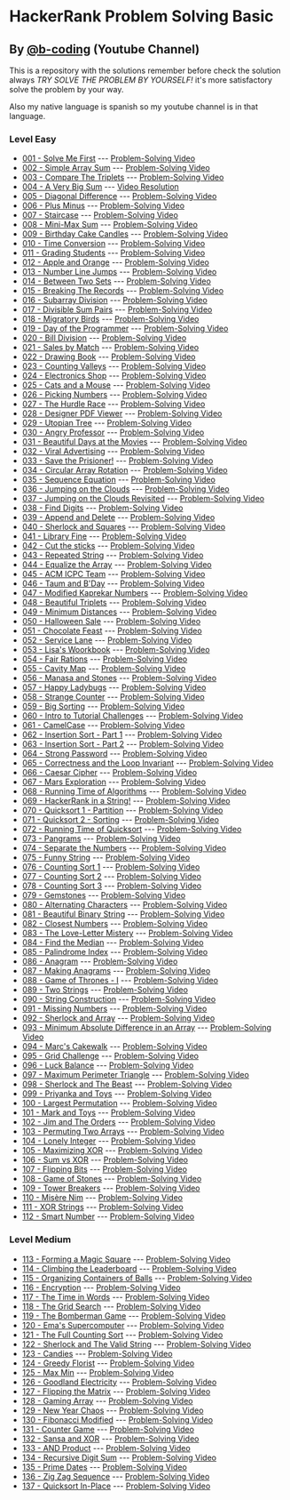 # HackerRank Problem Solving Basic 
## By [@b-coding](https://www.youtube.com/@b-coding) (Youtube Channel)
This is a repository with the solutions remember before check the solution always *TRY SOLVE THE PROBLEM BY YOURSELF!* it's more satisfactory solve the problem by your way.

Also my native language is spanish so my youtube channel is in that language.
### Level Easy
- [001 - Solve Me First](https://github.com/boris-calli/problem-solving-basic-hackerrank/blob/main/Easy/001-SolveMeFirst.js) --- [Problem-Solving Video](https://youtu.be/oy1bk353RmA?si=q1nQkCkT83G4t4N1)
- [002 - Simple Array Sum](https://github.com/boris-calli/problem-solving-basic-hackerrank-solutions/blob/main/Easy/002-SimpleArraySum.js) --- [Problem-Solving Video](https://youtu.be/RrrPL_XJj8g?si=nxMrExnWqfvWHlAO)
- [003 - Compare The Triplets](https://github.com/boris-calli/problem-solving-basic-hackerrank-solutions/blob/main/Easy/003-CompareTheTriplets.js) --- [Problem-Solving Video](https://youtu.be/FtBYzOpe30o?si=1aegy2-CPJl2mX49)
- [004 - A Very Big Sum](https://github.com/boris-calli/problem-solving-basic-hackerrank-solutions/blob/main/Easy/004-AVeryBigSum.js) --- [Video Resolution](https://youtu.be/YpxzcR6CyDo?si=jsAmHCE-jDCUoDEL)
- [005 - Diagonal Difference](https://github.com/boris-calli/problem-solving-basic-hackerrank-solutions/blob/main/Easy/005-DiagonalDifference.js) --- [Problem-Solving Video](https://youtu.be/ZvvZdZ_iGts?si=kPWTOoSNwb-q4XgB)
- [006 - Plus Minus](https://github.com/boris-calli/problem-solving-basic-hackerrank-solutions/blob/main/Easy/006-PlusMinus.js) --- [Problem-Solving Video](https://youtu.be/CjCGyLmEQJU?si=4s8BH5n6NfAswxa4)
- [007 - Staircase](https://github.com/boris-calli/problem-solving-basic-hackerrank-solutions/blob/main/Easy/007-Staircase.js) --- [Problem-Solving Video](https://youtu.be/Qk-Sx8fJjlo?si=UfgHH4GAQuXNmXIl)
- [008 - Mini-Max Sum](https://github.com/boris-calli/problem-solving-basic-hackerrank-solutions/blob/main/Easy/008-Mini-MaxSum.js) --- [Problem-Solving Video](https://youtu.be/ymCnZqfCVro?si=2skBT7YbYwuPM-q-)
- [009 - Birthday Cake Candles](https://github.com/boris-calli/problem-solving-basic-hackerrank-solutions/blob/main/Easy/009-BirthdayCakeCandles.js) --- [Problem-Solving Video](https://youtu.be/vDH29ubGeao?si=Oxvgcz2qTo0v83tO)
- [010 - Time Conversion](https://github.com/boris-calli/problem-solving-basic-hackerrank-solutions/blob/main/Easy/010-TimeConversion.js) --- [Problem-Solving Video](https://youtu.be/4qTQaS1Rwvo?si=JyGTa6c4gq7Vu7zm)
- [011 - Grading Students](https://github.com/boris-calli/problem-solving-basic-hackerrank-solutions/blob/main/Easy/011-GradingStudents.js) --- [Problem-Solving Video](https://youtu.be/aPlzfXfRJ98?si=ixSuCAVU0XWwBa5L)
- [012 - Apple and Orange](https://github.com/boris-calli/problem-solving-basic-hackerrank-solutions/blob/main/Easy/012-AppleAndOrange.js) --- [Problem-Solving Video](https://youtu.be/hi29AlUKQrQ?si=BIQ6ydULwDTapzSP)
- [013 - Number Line Jumps](https://github.com/boris-calli/problem-solving-basic-hackerrank-solutions/blob/main/Easy/013-NumberLineJumps.js) --- [Problem-Solving Video](https://youtu.be/3j5pHRXkSMA?si=DtDGpo9FT6GXL70Y)
- [014 - Between Two Sets]() --- [Problem-Solving Video]()
- [015 - Breaking The Records](https://github.com/boris-calli/problem-solving-basic-hackerrank-solutions/blob/main/Easy/015-BreakingTheRecords.js) --- [Problem-Solving Video](https://youtu.be/hsTuEn3fuHo?si=Ou3obum3ZdSrVQBa)
- [016 - Subarray Division](https://github.com/boris-calli/problem-solving-basic-hackerrank-solutions/blob/main/Easy/016-SubarrayDivision.js) --- [Problem-Solving Video](https://youtu.be/XRLyggabH6o?si=RXoVxkGuydlUZEc-)
- [017 - Divisible Sum Pairs](https://github.com/boris-calli/problem-solving-basic-hackerrank-solutions/blob/main/Easy/017-DivisibleSumPairs.js) --- [Problem-Solving Video](https://youtu.be/3EHO26IgM04?si=DBa4bUVirNRU7LXs)
- [018 - Migratory Birds](https://github.com/boris-calli/problem-solving-basic-hackerrank-solutions/blob/main/Easy/018-MigratoryBirds.js) --- [Problem-Solving Video](https://youtu.be/uwplcoin-w0?si=0I_foAGd5U9TuZX_)
- [019 - Day of the Programmer](https://github.com/boris-calli/problem-solving-basic-hackerrank-solutions/blob/main/Easy/019-DayOfTheProgrammer.js) --- [Problem-Solving Video](https://youtu.be/zJ-F-obdWuo)
- [020 - Bill Division](https://github.com/boris-calli/problem-solving-basic-hackerrank-solutions/blob/main/Easy/020-BillDivision.js) --- [Problem-Solving Video](https://youtu.be/4G70rKtCN1U?si=1ImmXxS8oLNS5c5S)
- [021 - Sales by Match](https://github.com/boris-calli/problem-solving-basic-hackerrank-solutions/blob/main/Easy/021-SalesByMatch.js) --- [Problem-Solving Video](https://youtu.be/Z6ONl4P8eu0?si=kekex1b0BdDBXVJD)
- [022 - Drawing Book](https://github.com/boris-calli/problem-solving-basic-hackerrank-solutions/blob/main/Easy/022-DrawingBook.js) --- [Problem-Solving Video](https://youtu.be/fAb_n9_WRFo?si=r61TCUcw8WPe2zVw)
- [023 - Counting Valleys](https://github.com/boris-calli/problem-solving-basic-hackerrank-solutions/blob/main/Easy/023-CountingValleys.js) --- [Problem-Solving Video](https://youtu.be/5gYBQi5o6gQ?si=mZsFm4-yVCRkK5sC)
- [024 - Electronics Shop](https://github.com/boris-calli/problem-solving-basic-hackerrank-solutions/blob/main/Easy/024-ElectronicsShop.js) --- [Problem-Solving Video](https://youtu.be/I8f1Nv3kiJo?si=hFiYXZMOLhL-0IjK)
- [025 - Cats and a Mouse](https://github.com/boris-calli/problem-solving-basic-hackerrank-solutions/blob/main/Easy/025-CatsAndAMouse.js) --- [Problem-Solving Video](https://youtu.be/-nJNWLS-QDQ?si=37cymF6vC6leOrdj)
- [026 - Picking Numbers](https://github.com/boris-calli/problem-solving-basic-hackerrank-solutions/blob/main/Easy/026-PickingNumbers.js) --- [Problem-Solving Video](https://youtu.be/vx4s1JO-ZTQ?si=YYTd0uP4Zq5nysyv)
- [027 - The Hurdle Race](https://github.com/boris-calli/problem-solving-basic-hackerrank-solutions/blob/main/Easy/027-TheHardleRace.js) --- [Problem-Solving Video](https://youtu.be/jFUqxnxcaSw?si=9G5BFj5Jg3SuteM6)
- [028 - Designer PDF Viewer](https://github.com/boris-calli/problem-solving-basic-hackerrank-solutions/blob/main/Easy/028-DesignerPDFViewer.js) --- [Problem-Solving Video](https://youtu.be/XbUKws0TO28?si=Ahbunpnynl1J7WWA)
- [029 - Utopian Tree](https://github.com/boris-calli/problem-solving-basic-hackerrank-solutions/blob/main/Easy/029-UtopianTree.js) --- [Problem-Solving Video](https://youtu.be/7Gifh2DvgRg?si=m-kJ0TH7_CM4DJtq)
- [030 - Angry Professor](https://github.com/boris-calli/problem-solving-basic-hackerrank-solutions/blob/main/Easy/030-AngryProfessor.js) --- [Problem-Solving Video](https://youtu.be/3YBjaxdU5i8?si=sp3BWyaF3x2iBJ9F)
- [031 - Beautiful Days at the Movies](https://github.com/boris-calli/problem-solving-basic-hackerrank-solutions/blob/main/Easy/031-BeautifulDaysAtTheMovies.js) --- [Problem-Solving Video](https://youtu.be/YK9ZY3LMoOI?si=AQJfTpO1pj_rXSRm)
- [032 - Viral Advertising](https://github.com/boris-calli/problem-solving-basic-hackerrank-solutions/blob/main/Easy/032-ViralAdvertising.js) --- [Problem-Solving Video](https://youtu.be/BJy35fyEZoY?si=qjegwmx0Xg7Fy3Vu)
- [033 - Save the Prisioner!](https://github.com/boris-calli/problem-solving-basic-hackerrank-solutions/blob/main/Easy/033-SaveThePrisioner!.js) --- [Problem-Solving Video](https://youtu.be/zXojCImFvWA?si=hdbbp97YiSR-W6jK)
- [034 - Circular Array Rotation](https://github.com/boris-calli/problem-solving-basic-hackerrank-solutions/blob/main/Easy/034-CircularArrayRotation.js) --- [Problem-Solving Video](https://youtu.be/WJNiE-7px1M)
- [035 - Sequence Equation](https://github.com/boris-calli/problem-solving-basic-hackerrank-solutions/blob/main/Easy/035-SequenceEquation.js) --- [Problem-Solving Video](https://youtu.be/Ncz20ddce9A)
- [036 - Jumping on the Clouds](https://github.com/boris-calli/problem-solving-basic-hackerrank-solutions/blob/main/Easy/036-JumpingOnTheClouds.js) --- [Problem-Solving Video](https://youtu.be/PP6IcHILxwM)
- [037 - Jumping on the Clouds Revisited](https://github.com/boris-calli/problem-solving-basic-hackerrank-solutions/blob/main/Easy/037-JumpingOnTheCloudsRevisited.js) --- [Problem-Solving Video](https://youtu.be/l2tZbAe-tmE)
- [038 - Find Digits](https://github.com/boris-calli/problem-solving-basic-hackerrank-solutions/blob/main/Easy/038-FindDigits.js) --- [Problem-Solving Video](https://youtu.be/YmOFnr-eYVE)
- [039 - Append and Delete]() --- [Problem-Solving Video]()
- [040 - Sherlock and Squares](https://github.com/boris-calli/problem-solving-basic-hackerrank-solutions/blob/main/Easy/040-SherlockAndSquares.js) --- [Problem-Solving Video](https://youtu.be/lrUZv39CBIk)
- [041 - Library Fine](https://github.com/boris-calli/problem-solving-basic-hackerrank-solutions/blob/main/Easy/041-LibraryFine.js) --- [Problem-Solving Video](https://youtu.be/WVNwL_L1T9Y)
- [042 - Cut the sticks](https://github.com/boris-calli/problem-solving-basic-hackerrank-solutions/blob/main/Easy/042-CutTheSticks.js) --- [Problem-Solving Video](https://youtu.be/JA4WG72K2EA)
- [043 - Repeated String](https://github.com/boris-calli/problem-solving-basic-hackerrank-solutions/blob/main/Easy/043-RepeatedString.js) --- [Problem-Solving Video](https://youtu.be/uK8UAMaqt6E)
- [044 - Equalize the Array](https://github.com/boris-calli/problem-solving-basic-hackerrank-solutions/blob/main/Easy/044-EqualizeTheArray.js) --- [Problem-Solving Video](https://youtu.be/KgDXeAnfOwA?si=7J3FFN1h2xyR0mcV)
- [045 - ACM ICPC Team](https://github.com/boris-calli/problem-solving-basic-hackerrank-solutions/blob/main/Easy/045-ACMICPCTeam.js) --- [Problem-Solving Video](https://youtu.be/unWSlyxuaas)
- [046 - Taum and B'Day](https://github.com/boris-calli/problem-solving-basic-hackerrank-solutions/blob/main/Easy/046-TaumAndB'Day.js) --- [Problem-Solving Video](https://youtu.be/2YN_k10dz4A)
- [047 - Modified Kaprekar Numbers](https://github.com/boris-calli/problem-solving-basic-hackerrank-solutions/blob/main/Easy/047-ModifiedKaprekarNumbers.js) --- [Problem-Solving Video](https://youtu.be/oXVW4tuVmrA)
- [048 - Beautiful Triplets](https://github.com/boris-calli/problem-solving-basic-hackerrank-solutions/blob/main/Easy/048-BeautifulTriplets.js) --- [Problem-Solving Video](https://youtu.be/a5jNpZIwS1o)
- [049 - Minimum Distances](https://github.com/boris-calli/problem-solving-basic-hackerrank-solutions/blob/main/Easy/049-MinimumDistances.js) --- [Problem-Solving Video](https://youtu.be/_hbP6C7E7-4)
- [050 - Halloween Sale](https://github.com/boris-calli/problem-solving-basic-hackerrank-solutions/blob/main/Easy/050-HalloweenSale.js) --- [Problem-Solving Video](https://youtu.be/Gm9HmOV2pTg)
- [051 - Chocolate Feast](https://github.com/boris-calli/problem-solving-basic-hackerrank-solutions/blob/main/Easy/051-ChocolateFeast.js) --- [Problem-Solving Video](https://youtu.be/8FESFTApsAE)
- [052 - Service Lane](https://github.com/boris-calli/problem-solving-basic-hackerrank-solutions/blob/main/Easy/052-ServiceLane.js) --- [Problem-Solving Video](https://youtu.be/Onu3ypLBwK4)
- [053 - Lisa's Woorkbook](https://github.com/boris-calli/problem-solving-basic-hackerrank-solutions/blob/main/Easy/053-Lisa'sWoorkbook.js) --- [Problem-Solving Video](https://youtu.be/vuNnpXyhkyY)
- [054 - Fair Rations](https://github.com/boris-calli/problem-solving-basic-hackerrank-solutions/blob/main/Easy/054-FairRations.js) --- [Problem-Solving Video](https://youtu.be/mysHD2PXjOI)
- [055 - Cavity Map](https://github.com/boris-calli/problem-solving-basic-hackerrank-solutions/blob/main/Easy/055-CavityMap.js) --- [Problem-Solving Video](https://youtu.be/MuPiv3yKaxw)
- [056 - Manasa and Stones](https://github.com/boris-calli/problem-solving-basic-hackerrank-solutions/blob/main/Easy/056-ManasaAndStones.js) --- [Problem-Solving Video](https://youtu.be/EQvE2GU6Ok4)
- [057 - Happy Ladybugs]() --- [Problem-Solving Video]()
- [058 - Strange Counter](https://github.com/boris-calli/problem-solving-basic-hackerrank-solutions/blob/main/Easy/058-StrangeCounter.js) --- [Problem-Solving Video](https://youtu.be/zEQXImWNJJk)
- [059 - Big Sorting]() --- [Problem-Solving Video]()
- [060 - Intro to Tutorial Challenges](https://github.com/boris-calli/problem-solving-basic-hackerrank-solutions/blob/main/Easy/060-IntroToTutorialChallenges.js) --- [Problem-Solving Video](https://youtu.be/Zm7shNsZLZc)
- [061 - CamelCase](https://github.com/boris-calli/problem-solving-basic-hackerrank-solutions/blob/main/Easy/061-CamelCase.js) --- [Problem-Solving Video](https://youtu.be/X93MHEt2Xmk)
- [062 - Insertion Sort - Part 1](https://github.com/boris-calli/problem-solving-basic-hackerrank-solutions/blob/main/Easy/062-InsertionSort-Part1) --- [Problem-Solving Video](https://youtu.be/G7xPU3kEwYI)
- [063 - Insertion Sort - Part 2](https://github.com/boris-calli/problem-solving-basic-hackerrank-solutions/blob/main/Easy/063-InsertionSort-Part2.js) --- [Problem-Solving Video](https://youtu.be/m1Ub85r-bMc)
- [064 - Strong Password](https://github.com/boris-calli/problem-solving-basic-hackerrank-solutions/blob/main/Easy/064-StrongPassword.js) --- [Problem-Solving Video](https://youtu.be/6xrDSvT2X3E)
- [065 - Correctness and the Loop Invariant](https://github.com/boris-calli/problem-solving-basic-hackerrank-solutions/blob/main/Easy/065-CorrectnessAndTheLoopInvariant.js) --- [Problem-Solving Video](https://youtu.be/QUanwKzPYOA)
- [066 - Caesar Cipher](https://github.com/boris-calli/problem-solving-basic-hackerrank-solutions/blob/main/Easy/066-CaesarCipher.js) --- [Problem-Solving Video](https://youtu.be/IkNYBFg7ZmE)
- [067 - Mars Exploration](https://github.com/boris-calli/problem-solving-basic-hackerrank-solutions/blob/main/Easy/067-MarsExploration.js) --- [Problem-Solving Video](https://youtu.be/UxOk3GqbSRY)
- [068 - Running Time of Algorithms](https://github.com/boris-calli/problem-solving-basic-hackerrank-solutions/blob/main/Easy/068-RunningTimeOfAlgorithms.js) --- [Problem-Solving Video](https://youtu.be/3Fn6pAamOuo)
- [069 - HackerRank in a String!]() --- [Problem-Solving Video]()
- [070 - Quicksort 1 - Partition](https://github.com/boris-calli/problem-solving-basic-hackerrank-solutions/blob/main/Easy/070-Quicksort1-Partition.js) --- [Problem-Solving Video](https://youtu.be/gz4ZQXjDYDw)
- [071 - Quicksort 2 - Sorting](https://github.com/boris-calli/problem-solving-basic-hackerrank-solutions/blob/main/Easy/071-Quicksort2-Sorting.js) --- [Problem-Solving Video](https://youtu.be/Yms2-aTwjoA)
- [072 - Running Time of Quicksort]() --- [Problem-Solving Video]()
- [073 - Pangrams](https://github.com/boris-calli/problem-solving-basic-hackerrank-solutions/blob/main/Easy/073-Pangrams.js) --- [Problem-Solving Video](https://youtu.be/eDJAc2NRnlk)
- [074 - Separate the Numbers]() --- [Problem-Solving Video]()
- [075 - Funny String](https://github.com/boris-calli/problem-solving-basic-hackerrank-solutions/blob/main/Easy/075-FunnyString.js) --- [Problem-Solving Video](https://youtu.be/eSy9L4FZe0Q)
- [076 - Counting Sort 1]() --- [Problem-Solving Video]()
- [077 - Counting Sort 2]() --- [Problem-Solving Video]()
- [078 - Counting Sort 3]() --- [Problem-Solving Video]()
- [079 - Gemstones](https://github.com/boris-calli/problem-solving-basic-hackerrank-solutions/blob/main/Easy/079-Gemstones.js) --- [Problem-Solving Video](https://youtu.be/-8ZbxcLSlhI)
- [080 - Alternating Characters](https://github.com/boris-calli/problem-solving-basic-hackerrank-solutions/blob/main/Easy/080-AlternatingCharacters.js) --- [Problem-Solving Video](https://youtu.be/mJlILDJO9CA)
- [081 - Beautiful Binary String]() --- [Problem-Solving Video]()
- [082 - Closest Numbers]() --- [Problem-Solving Video]()
- [083 - The Love-Letter Mistery](https://github.com/boris-calli/problem-solving-basic-hackerrank-solutions/blob/main/Medium/083-TheLove-LetterMistery.js) --- [Problem-Solving Video](https://youtu.be/mIX4u92DM0M?si=DxJCtBb1tfek7d4N)
- [084 - Find the Median]() --- [Problem-Solving Video]()
- [085 - Palindrome Index]() --- [Problem-Solving Video]()
- [086 - Anagram]() --- [Problem-Solving Video]()
- [087 - Making Anagrams]() --- [Problem-Solving Video]()
- [088 - Game of Thrones - I]() --- [Problem-Solving Video]()
- [089 - Two Strings](https://github.com/boris-calli/problem-solving-basic-hackerrank-solutions/blob/main/Easy/089-TwoStrings.js) --- [Problem-Solving Video](https://youtu.be/IaJOeZDp4Rw)
- [090 - String Construction]() --- [Problem-Solving Video]()
- [091 - Missing Numbers]() --- [Problem-Solving Video]()
- [092 - Sherlock and Array]() --- [Problem-Solving Video]()
- [093 - Minimum Absolute Difference in an Array]() --- [Problem-Solving Video]()
- [094 - Marc's Cakewalk](https://github.com/boris-calli/problem-solving-basic-hackerrank-solutions/blob/main/Easy/094-Marc'sCakewalk.js) --- [Problem-Solving Video](https://youtu.be/1fw8k1w41xY)
- [095 - Grid Challenge]() --- [Problem-Solving Video]()
- [096 - Luck Balance]() --- [Problem-Solving Video]()
- [097 - Maximum Perimeter Triangle]() --- [Problem-Solving Video]()
- [098 - Sherlock and The Beast]() --- [Problem-Solving Video]()
- [099 - Priyanka and Toys]() --- [Problem-Solving Video]()
- [100 - Largest Permutation]() --- [Problem-Solving Video]()
- [101 - Mark and Toys]() --- [Problem-Solving Video]()
- [102 - Jim and The Orders]() --- [Problem-Solving Video]()
- [103 - Permuting Two Arrays]() --- [Problem-Solving Video]()
- [104 - Lonely Integer]() --- [Problem-Solving Video]()
- [105 - Maximizing XOR]() --- [Problem-Solving Video]()
- [106 - Sum vs XOR]() --- [Problem-Solving Video]()
- [107 - Flipping Bits]() --- [Problem-Solving Video]()
- [108 - Game of Stones]() --- [Problem-Solving Video]()
- [109 - Tower Breakers]() --- [Problem-Solving Video]()
- [110 - Misère Nim]() --- [Problem-Solving Video]()
- [111 - XOR Strings]() --- [Problem-Solving Video]()
- [112 - Smart Number]() --- [Problem-Solving Video]()
### Level Medium
- [113 - Forming a Magic Square]() --- [Problem-Solving Video]()
- [114 - Climbing the Leaderboard]() --- [Problem-Solving Video]()
- [115 - Organizing Containers of Balls]() --- [Problem-Solving Video]()
- [116 - Encryption]() --- [Problem-Solving Video]()
- [117 - The Time in Words]() --- [Problem-Solving Video]()
- [118 - The Grid Search]() --- [Problem-Solving Video]()
- [119 - The Bomberman Game]() --- [Problem-Solving Video]()
- [120 - Ema's Supercomputer]() --- [Problem-Solving Video]()
- [121 - The Full Counting Sort]() --- [Problem-Solving Video]()
- [122 - Sherlock and The Valid String]() --- [Problem-Solving Video]()
- [123 - Candies]() --- [Problem-Solving Video]()
- [124 - Greedy Florist]() --- [Problem-Solving Video]()
- [125 - Max Min]() --- [Problem-Solving Video]()
- [126 - Goodland Electricity]() --- [Problem-Solving Video]()
- [127 - Flipping the Matrix]() --- [Problem-Solving Video]()
- [128 - Gaming Array]() --- [Problem-Solving Video]()
- [129 - New Year Chaos]() --- [Problem-Solving Video]()
- [130 - Fibonacci Modified]() --- [Problem-Solving Video]()
- [131 - Counter Game]() --- [Problem-Solving Video]()
- [132 - Sansa and XOR]() --- [Problem-Solving Video]()
- [133 - AND Product]() --- [Problem-Solving Video]()
- [134 - Recursive Digit Sum](https://github.com/boris-calli/problem-solving-basic-hackerrank-solutions/blob/main/Easy/134-RecursiveDigitSum.js) --- [Problem-Solving Video](https://youtu.be/LqdlEYy8ymw)
- [135 - Prime Dates]() --- [Problem-Solving Video]()
- [136 - Zig Zag Sequence]() --- [Problem-Solving Video]()
- [137 - Quicksort In-Place]() --- [Problem-Solving Video]()
